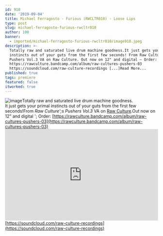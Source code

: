 ```yaml
---
id: 910
date: '2019-09-04'
title: Michael Ferragosto - Furious (RWCLTR010) - Loose Lips
type: post
slug: michael-ferragosto-furious-rwcltr010
author: 100
banner:
  - imported/michael-ferragosto-furious-rwcltr010/image910.jpeg
description: >-
  Totally raw and saturated live drum machine goodness.It just gets your primal
  instincts out of your guts from the first few seconds! From Raw Culture's
  Pushers Vol.3 VA on Raw Culture. Out now on 12" and digital – Order:
  https://rawculture.bandcamp.com/album/raw-cultures-pushers-03
  https://soundcloud.com/raw-culture-recordings [...]Read More...
published: true
tags: premiere
featured: false
itworked: true
---
```

![image](../imported/michael-ferragosto-furious-rwcltr010/image910.jpeg)Totally raw and saturated live drum machine goodness.  
It just gets your primal instincts out of your guts from the first few seconds!From _Raw Culture';s Pushers Vol.3_ VA on [Raw Culture](https://rawculture.bandcamp.com).Out now on 12" and digital '; Order: [](https://www.deejay.de/Various_Artists_Raw_Culture%E2%80%99s_Pushers_03_RWCLTR010_Vinyl__933023)[https://rawculture.bandcamp.com/album/raw-cultures-pushers-03](https://rawculture.bandcamp.com/album/raw-cultures-pushers-03)<iframe width='100%' height='300' scrolling='no' frameborder='no' allow='autoplay' src='https://w.soundcloud.com/player/?url=https%3A//api.soundcloud.com/tracks/676281041&color=%23ff5500&auto_play=false&hide_related=false&show_comments=true&show_user=true&show_reposts=false&show_teaser=true'></iframe>[https://soundcloud.com/raw-culture-recordings](https://soundcloud.com/raw-culture-recordings)